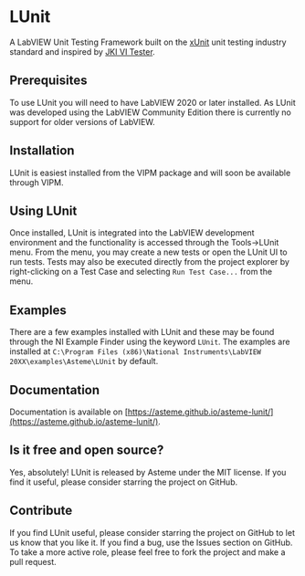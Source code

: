# LUnit

A LabVIEW Unit Testing Framework built on the [xUnit](https://en.wikipedia.org/wiki/XUnit) unit testing industry standard and inspired by [JKI VI Tester](https://github.com/JKISoftware/JKI-VI-Tester).

## Prerequisites

To use LUnit you will need to have LabVIEW 2020 or later installed.
As LUnit was developed using the LabVIEW Community Edition there is currently no support for older versions of LabVIEW.

## Installation

LUnit is easiest installed from the VIPM package and will soon be available through VIPM.

## Using LUnit

Once installed, LUnit is integrated into the LabVIEW development environment and the functionality is accessed through the Tools->LUnit menu.
From the menu, you may create a new tests or open the LUnit UI to run tests.
Tests may also be executed directly from the project explorer by right-clicking on a Test Case and selecting `Run Test Case...` from the menu.

## Examples

There are a few examples installed with LUnit and these may be found through the NI Example Finder using the keyword `LUnit`.
The examples are installed at `C:\Program Files (x86)\National Instruments\LabVIEW 20XX\examples\Asteme\LUnit` by default.

## Documentation

Documentation is available on [https://asteme.github.io/asteme-lunit/](https://asteme.github.io/asteme-lunit/).

## Is it free and open source?

Yes, absolutely!
LUnit is released by Asteme under the MIT license.
If you find it useful, please consider starring the project on GitHub.

## Contribute

If you find LUnit useful, please consider starring the project on GitHub to let us know that you like it.
If you find a bug, use the Issues section on GitHub.
To take a more active role, please feel free to fork the project and make a pull request.
